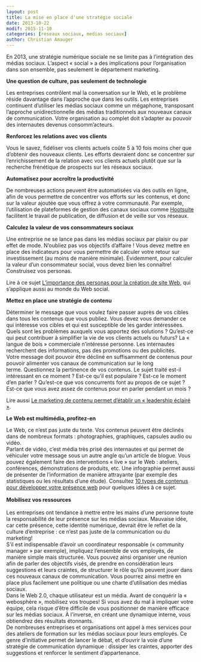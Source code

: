 ```yaml
---
layout: post
title: La mise en place d'une stratégie sociale
date: 2013-10-22
modif: 2015-11-10
categories: [reseaux sociaux, medias sociaux]
author: Christian Amauger
---
```


<p>
  En 2013, une stratégie numérique sociale ne se limite pas à l’intégration
    des médias sociaux. L’aspect « social » a des implications pour
    l’organisation dans son ensemble, pas seulement le département
    marketing.
</p>
<p><strong>Une question de culture, pas seulement de technologie</strong></p>
<p>
  Les entreprises contrôlent mal la conversation sur le Web, et le problème
  réside davantage dans l’approche que dans les outils. Les entreprises
  continuent d’utiliser les médias sociaux comme un mégaphone, transposant
  l’approche unidirectionnelle des médias traditionnels aux nouveaux canaux de
  communication. Votre organisation au complet doit s’adapter au pouvoir des
  internautes devenus consomm’acteurs.
</p>
<p><strong>Renforcez les relations avec vos clients</strong></p>
<p>
  Vous le savez, fidéliser vos clients actuels coûte 5 à 10 fois moins cher que
  d’obtenir des nouveaux clients. Les efforts devraient donc se concentrer sur
  l’enrichissement de la relation avec vos clients actuels plutôt que sur la
  recherche frénétique de prospects sur les réseaux sociaux.
</p>
<p><strong>Automatisez pour accroître la productivité</strong></p>
<p>
  De nombreuses actions peuvent être automatisées via des outils en ligne, afin
  de vous permettre de concentrer vos efforts sur les contenus, et donc sur la
  valeur ajoutée que vous offrez à votre communauté. Par exemple, l’utilisation
  de plateformes de gestion des canaux sociaux comme
  <a href="http://www.hootsuite.com/">Hootsuite</a> facilitent le travail de
  publication, de diffusion et de veille sur vos réseaux.
</p>

<p><strong>Calculez la valeur de vos consommateurs sociaux</strong></p>
<p>
  Une entreprise ne se lance pas dans les médias sociaux par plaisir ou par
  effet de mode. N’oubliez pas vos objectifs d’affaire ! Vous devez mettre en
  place des indicateurs pour vous permettre de calculer votre retour sur
  investissement (au moins de manière minimale). Évidemment, pour calculer la
  valeur d&rsquo;un consommateur social, vous devez bien les connaître!
  Construisez vos personas.
</p>
<p>
  Lire à ce sujet
  <a
    title="L’importance des personas pour la création de site Web"
    href="limportance-des-personas-pour-la-creation-de-site-web.html"
    >L’importance des personas pour la création de site Web</a
  >, qui s&rsquo;applique aussi au monde du Web social.
</p>
<p><strong>Mettez en place une stratégie de contenu</strong></p>
<p>
  Déterminer le message que vous voulez faire passer auprès de vos cibles dans
  tous les contenus que vous publiez. Vous devez vous demander ce qui intéresse
  vos cibles et qui est susceptible de les garder intéressées. Quels sont les
  problèmes auxquels vous apportez des solutions ? Qu’est-ce qui peut contribuer
  à simplifier la vie de vos clients actuels ou futurs? La « langue de bois »
  commerciale n’intéresse personne. Les internautes recherchent des
  informations, pas des promotions ou des publicités.<br />
  Votre message doit pouvoir être décliné en suffisamment de contenus pour
  pouvoir alimenter vos canaux de communication sur le long terme. Questionnez
  la pertinence de vos contenus. Le sujet traité est-il intéressant en ce moment
  ? Est-ce qu’il est populaire ? Est-ce le moment d’en parler ? Qu’est-ce que
  vos concurrents font au propos de ce sujet ? Est-ce que vous avez assez de
  contenus pour en parler pendant un mois ?
</p>
<p>
  Lire aussi
  <a
    title="Le marketing de contenu permet d’établir un « leadership éclairé »"
    href="le-marketing-de-contenu-permet-detablir-un-leadership-eclaire.html"
    >Le marketing de contenu permet d’établir un « leadership éclairé »</a
  >.
</p>
<p>
  <strong>Le Web est multimédia, profitez-en<br /> </strong>
</p>
<p>
  Le Web, ce n’est pas juste du texte. Vos contenus peuvent être déclinés dans
  de nombreux formats : photographies, graphiques, capsules audio ou vidéo.<br />
  Parlant de vidéo, c’est média très prisé des internautes et qui permet de
  véhiculer votre message sous un autre angle qu’un article de blogue. Vous
  pouvez également faire des interventions « live » sur le Web : ateliers,
  conférences, démonstrations de produits, etc. Une infographie permet aussi de
  présenter de l’information de manière attrayante (par exemple des statistiques
  ou les résultats d’une étude). Consultez
  <a
    title="10 types de contenus pour développer votre présence web"
    href="10-types-de-contenus-pour-developper-votre-presence-web.html"
    >10 types de contenus pour développer votre présence web</a
  >
  pour quelques idées à ce sujet.
</p>
<p><strong style="line-height: 1.6em;">Mobilisez vos ressources</strong></p>
<p>
  Les entreprises ont tendance à mettre entre les mains d’une personne toute la
  responsabilité de leur présence sur les médias sociaux. Mauvaise idée, car
  cette présence, cette identité numérique, devrait être le reflet de la culture
  d’entreprise : ce n’est pas juste de la communication ou du marketing!<br />
  S’il est indispensable d’avoir un coordinateur responsable (« community
  manager » par exemple), impliquez l’ensemble de vos employés, de manière
  simple mais structurée. Vous pouvez ainsi organiser une réunion afin de parler
  des objectifs visés, de prendre en considération leurs suggestions et leurs
  craintes, de structurer le rôle qu’ils peuvent jouer dans ces nouveaux canaux
  de communication. Vous pourrez ainsi mettre en place plus facilement une
  politique ou une charte d’utilisation des médias sociaux.<br />
  Dans le Web 2.0, chaque utilisateur est un média. Avant de conquérir la «
  webosphère », mobilisez vos troupes! Si vous avez du mal à impliquer votre
  équipe, cela risque d’être difficile de vous positionner de manière efficace
  sur les médias sociaux. À l’inverse, en créant une dynamique interne, vous
  obtiendrez des résultats étonnants.<br />
  De nombreuses entreprises et organisations ont appel à mes services pour des
  ateliers de formation sur les médias sociaux pour
  leurs employés. Ce genre d’initiative permet de lancer le débat, et d’ouvrir
  la voie d’une stratégie de communication dynamique : dissiper les craintes,
  apporter des suggestions et renforcer le sentiment d’appartenance.
</p>
